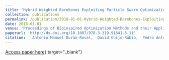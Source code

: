```yaml
---
title: "Hybrid Weighted Barebones Exploiting Particle Swarm Optimization Algorithm for Time Series Representation"
collection: publications
permalink: /publication/2018-01-01-Hybrid-Weighted-Barebones-Exploiting-Particle-Swarm-Optimization-Algorithm-for-Time-Series-Representation
date: 2018-01-01
venue: 'Proceedings of Bioinspired Optimization Methods and their Applications (BIOMA2018)'
paperurl: 'http://dx.doi.org/10.1007/978-3-319-91641-5_11'
citation: ' Antonio Manuel Durán-Rosal,  David Guijo-Rubio,  Pedro Antonio Gutiérrez,  César Hervás-Martínez, &quot;Hybrid Weighted Barebones Exploiting Particle Swarm Optimization Algorithm for Time Series Representation.&quot; Proceedings of Bioinspired Optimization Methods and their Applications (BIOMA2018), Vol.10835, 2018, Paris (France), pp.126--137.'
---
```

[Access paper here](http://dx.doi.org/10.1007/978-3-319-91641-5_11){:target="_blank"}

